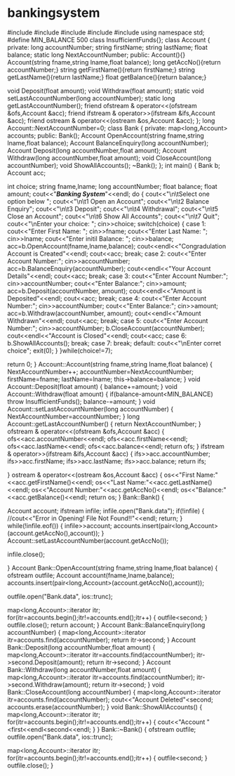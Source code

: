 # bankingsystem

#include<iostream>
#include<fstream>
#include<cstdlib>
#include<vector>
#include<map>
using namespace std;
#define MIN_BALANCE 500
class InsufficientFunds{};
class Account
{
private:
 long accountNumber;
 string firstName;
 string lastName;
 float balance;
 static long NextAccountNumber;
public:
 Account(){}
 Account(string fname,string lname,float balance);
 long getAccNo(){return accountNumber;}
 string getFirstName(){return firstName;}
 string getLastName(){return lastName;}
 float getBalance(){return balance;}

 void Deposit(float amount);
 void Withdraw(float amount);
 static void setLastAccountNumber(long accountNumber);
 static long getLastAccountNumber();
 friend ofstream & operator<<(ofstream &ofs,Account &acc);
 friend ifstream & operator>>(ifstream &ifs,Account &acc);
 friend ostream & operator<<(ostream &os,Account &acc);
};
long Account::NextAccountNumber=0;
class Bank
{
private:
 map<long,Account> accounts;
public:
 Bank();
 Account OpenAccount(string fname,string lname,float balance);
 Account BalanceEnquiry(long accountNumber);
 Account Deposit(long accountNumber,float amount);
 Account Withdraw(long accountNumber,float amount);
 void CloseAccount(long accountNumber);
 void ShowAllAccounts();
 ~Bank();
};
int main()
{
 Bank b;
 Account acc;

 int choice;
 string fname,lname;
 long accountNumber;
 float balance;
 float amount;
 cout<<"***Banking System***"<<endl;
 do
 {
 cout<<"\n\tSelect one option below ";
 cout<<"\n\t1 Open an Account";
 cout<<"\n\t2 Balance Enquiry";
 cout<<"\n\t3 Deposit";
 cout<<"\n\t4 Withdrawal";
 cout<<"\n\t5 Close an Account";
 cout<<"\n\t6 Show All Accounts";
 cout<<"\n\t7 Quit";
 cout<<"\nEnter your choice: ";
 cin>>choice;
 switch(choice)
 {
 case 1:
 cout<<"Enter First Name: ";
cin>>fname;
cout<<"Enter Last Name: ";
cin>>lname;
cout<<"Enter initil Balance: ";
cin>>balance;
 acc=b.OpenAccount(fname,lname,balance);
 cout<<endl<<"Congradulation Account is Created"<<endl;
 cout<<acc;
break;
 case 2:
 cout<<"Enter Account Number:";
cin>>accountNumber;
 acc=b.BalanceEnquiry(accountNumber);
 cout<<endl<<"Your Account Details"<<endl;
 cout<<acc;
break;
 case 3:
 cout<<"Enter Account Number:";
cin>>accountNumber;
cout<<"Enter Balance:";
cin>>amount;
 acc=b.Deposit(accountNumber, amount);
 cout<<endl<<"Amount is Deposited"<<endl;
 cout<<acc;
break;
 case 4:
 cout<<"Enter Account Number:";
cin>>accountNumber;
cout<<"Enter Balance:";
cin>>amount;
 acc=b.Withdraw(accountNumber, amount);
 cout<<endl<<"Amount Withdrawn"<<endl;
 cout<<acc;
break;
 case 5:
 cout<<"Enter Account Number:";
cin>>accountNumber;
 b.CloseAccount(accountNumber);
 cout<<endl<<"Account is Closed"<<endl;
 cout<<acc;
 case 6:
 b.ShowAllAccounts();
 break;
 case 7: break;
 default:
 cout<<"\nEnter corret choice";
exit(0);
 }
 }while(choice!=7);

 return 0;
}
Account::Account(string fname,string lname,float balance)
{
 NextAccountNumber++;
 accountNumber=NextAccountNumber;
 firstName=fname;
 lastName=lname;
 this->balance=balance;
}
void Account::Deposit(float amount)
{
 balance+=amount;
}
void Account::Withdraw(float amount)
{
 if(balance-amount<MIN_BALANCE)
 throw InsufficientFunds();
 balance-=amount;
}
void Account::setLastAccountNumber(long accountNumber)
{
 NextAccountNumber=accountNumber;
}
long Account::getLastAccountNumber()
{
 return NextAccountNumber;
}
ofstream & operator<<(ofstream &ofs,Account &acc)
{
 ofs<<acc.accountNumber<<endl;
 ofs<<acc.firstName<<endl;
 ofs<<acc.lastName<<endl;
 ofs<<acc.balance<<endl;
 return ofs;
}
ifstream & operator>>(ifstream &ifs,Account &acc)
{
 ifs>>acc.accountNumber;
 ifs>>acc.firstName;
 ifs>>acc.lastName;
 ifs>>acc.balance;
 return ifs;

}
ostream & operator<<(ostream &os,Account &acc)
{
 os<<"First Name:"<<acc.getFirstName()<<endl;
 os<<"Last Name:"<<acc.getLastName()<<endl;
 os<<"Account Number:"<<acc.getAccNo()<<endl;
 os<<"Balance:"<<acc.getBalance()<<endl;
 return os;
}
Bank::Bank()
{

 Account account;
 ifstream infile;
 infile.open("Bank.data");
 if(!infile)
 {
 //cout<<"Error in Opening! File Not Found!!"<<endl;
 return;
 }
 while(!infile.eof())
 {
 infile>>account;
 accounts.insert(pair<long,Account>(account.getAccNo(),account));
 }
 Account::setLastAccountNumber(account.getAccNo());

 infile.close();

}
Account Bank::OpenAccount(string fname,string lname,float balance)
{
 ofstream outfile;
 Account account(fname,lname,balance);
 accounts.insert(pair<long,Account>(account.getAccNo(),account));

 outfile.open("Bank.data", ios::trunc);

 map<long,Account>::iterator itr;
 for(itr=accounts.begin();itr!=accounts.end();itr++)
 {
 outfile<<itr->second;
 }
 outfile.close();
 return account;
}
Account Bank::BalanceEnquiry(long accountNumber)
{
 map<long,Account>::iterator itr=accounts.find(accountNumber);
 return itr->second;
}
Account Bank::Deposit(long accountNumber,float amount)
{
 map<long,Account>::iterator itr=accounts.find(accountNumber);
 itr->second.Deposit(amount);
 return itr->second;
}
Account Bank::Withdraw(long accountNumber,float amount)
{
 map<long,Account>::iterator itr=accounts.find(accountNumber);
 itr->second.Withdraw(amount);
 return itr->second;
}
void Bank::CloseAccount(long accountNumber)
{
 map<long,Account>::iterator itr=accounts.find(accountNumber);
 cout<<"Account Deleted"<<itr->second;
 accounts.erase(accountNumber);
}
void Bank::ShowAllAccounts()
{
 map<long,Account>::iterator itr;
 for(itr=accounts.begin();itr!=accounts.end();itr++)
 {
 cout<<"Account "<<itr->first<<endl<<itr->second<<endl;
 }
}
Bank::~Bank()
{
 ofstream outfile;
 outfile.open("Bank.data", ios::trunc);

 map<long,Account>::iterator itr;
 for(itr=accounts.begin();itr!=accounts.end();itr++)
 {
 outfile<<itr->second;
 }
 outfile.close();
}
